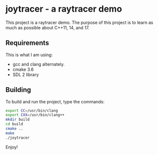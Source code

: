 # joytracer - a raytracer demo

This project is a raytracer demo. The purpose of this project is to learn as much as possible about C++11, 14, and 17.

## Requirements

This is what I am using:

* gcc and clang alternately.
* cmake 3.6
* SDL 2 library

## Building

To build and run the project, type the commands:

```sh
export CC=/usr/bin/clang
export CXX=/usr/bin/clang++
mkdir build
cd build
cmake ..
make
./joytracer
```

Enjoy!

